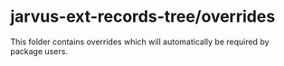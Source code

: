 # jarvus-ext-records-tree/overrides

This folder contains overrides which will automatically be required by package users.
